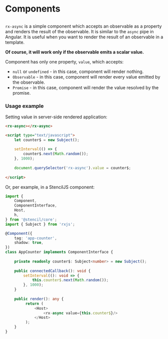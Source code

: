 # Components

## <rx-async>

`rx-async` is a simple component which accepts an observable as a property and renders the result of the observable. It
is similar to the `async` pipe in Angular. It is useful when you want to render the result of an observable in a
template. 

**Of course, it will work only if the observable emits a scalar value.**

Component has only one property, `value`, which accepts:

- `null` or `undefined` - in this case, component will render nothing.
- `Observable` - in this case, component will render every value emitted by the observable.
- `Promise` - in this case, component will render the value resolved by the promise.

### Usage example

Setting value in server-side rendered application:

```html
<rx-async></rx-async>

<script type="text/javascript">
    let counter$ = new Subject();
    
    setInterval(() => {
        counter$.next(Math.random());
    }, 1000);
    
    document.querySelector('rx-async').value = counter$;
    
</script>
```

Or, per example, in a StencilJS component:

```typescript jsx
import {
    Component,
    ComponentInterface,
    Host,
    h,
} from '@stencil/core';
import { Subject } from 'rxjs';

@Component({
    tag: 'app-counter',
    shadow: true,
})
class AppCounter implements ComponentInterface {
    
    private readonly counter$: Subject<number> = new Subject();
    
    public connectedCallback(): void {
        setInterval((): void => {
            this.counter$.next(Math.random());
        }, 1000);
    }
    
    public render(): any {
         return (
             <Host>
                 <rx-async value={this.counter$}/>
             </Host>
         );
    }
}
```
